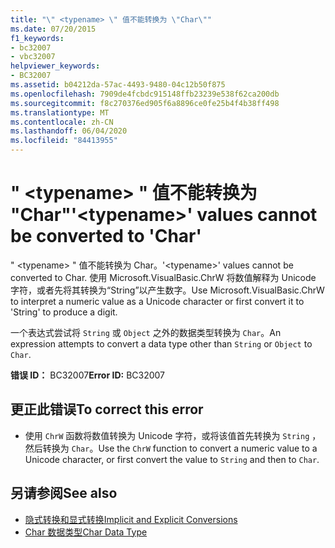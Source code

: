 ```yaml
---
title: "\" <typename> \" 值不能转换为 \"Char\""
ms.date: 07/20/2015
f1_keywords:
- bc32007
- vbc32007
helpviewer_keywords:
- BC32007
ms.assetid: b04212da-57ac-4493-9480-04c12b50f875
ms.openlocfilehash: 7909de4fcbdc915148ffb23239e538f62ca200db
ms.sourcegitcommit: f8c270376ed905f6a8896ce0fe25b4f4b38ff498
ms.translationtype: MT
ms.contentlocale: zh-CN
ms.lasthandoff: 06/04/2020
ms.locfileid: "84413955"
---
```

# <a name="typename-values-cannot-be-converted-to-char"></a><span data-ttu-id="1b4b5-102">" \<typename> " 值不能转换为 "Char"</span><span class="sxs-lookup"><span data-stu-id="1b4b5-102">'\<typename>' values cannot be converted to 'Char'</span></span>
<span data-ttu-id="1b4b5-103">" \<typename> " 值不能转换为 Char。</span><span class="sxs-lookup"><span data-stu-id="1b4b5-103">'\<typename>' values cannot be converted to Char.</span></span> <span data-ttu-id="1b4b5-104">使用 Microsoft.VisualBasic.ChrW 将数值解释为 Unicode 字符，或者先将其转换为“String”以产生数字。</span><span class="sxs-lookup"><span data-stu-id="1b4b5-104">Use Microsoft.VisualBasic.ChrW to interpret a numeric value as a Unicode character or first convert it to 'String' to produce a digit.</span></span>  
  
 <span data-ttu-id="1b4b5-105">一个表达式尝试将 `String` 或 `Object` 之外的数据类型转换为 `Char`。</span><span class="sxs-lookup"><span data-stu-id="1b4b5-105">An expression attempts to convert a data type other than `String` or `Object` to `Char`.</span></span>  
  
 <span data-ttu-id="1b4b5-106">**错误 ID：** BC32007</span><span class="sxs-lookup"><span data-stu-id="1b4b5-106">**Error ID:** BC32007</span></span>  
  
## <a name="to-correct-this-error"></a><span data-ttu-id="1b4b5-107">更正此错误</span><span class="sxs-lookup"><span data-stu-id="1b4b5-107">To correct this error</span></span>  
  
- <span data-ttu-id="1b4b5-108">使用 `ChrW` 函数将数值转换为 Unicode 字符，或将该值首先转换为 `String` ，然后转换为 `Char`。</span><span class="sxs-lookup"><span data-stu-id="1b4b5-108">Use the `ChrW` function to convert a numeric value to a Unicode character, or first convert the value to `String` and then to `Char`.</span></span>  
  
## <a name="see-also"></a><span data-ttu-id="1b4b5-109">另请参阅</span><span class="sxs-lookup"><span data-stu-id="1b4b5-109">See also</span></span>

- [<span data-ttu-id="1b4b5-110">隐式转换和显式转换</span><span class="sxs-lookup"><span data-stu-id="1b4b5-110">Implicit and Explicit Conversions</span></span>](../programming-guide/language-features/data-types/implicit-and-explicit-conversions.md)
- [<span data-ttu-id="1b4b5-111">Char 数据类型</span><span class="sxs-lookup"><span data-stu-id="1b4b5-111">Char Data Type</span></span>](../language-reference/data-types/char-data-type.md)
